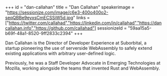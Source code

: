 +++
id = "dan-callahan"
title = "Dan Callahan"
speakerimage = "https://sessionize.com/image/c6e3-400o400o2-seqQBBe9eyxsCmECSSiW5d.jpg"
links = ["https://twitter.com/callahad","https://linkedin.com/in/callahad","https://dancallahan.info","https://github.com/callahad"]
sessionizeId = "59aa15a5-b69f-48a1-8520-9ff2833c2394"
+++

Dan Callahan is the Director of Developer Experience at Suborbital, a startup pioneering the use of serverside WebAssembly to safely extend existing applications with arbitrary user-defined logic.

Previously, he was a Staff Developer Advocate in Emerging Technologies at Mozilla, working alongside the teams that invented Rust and WebAssembly.